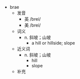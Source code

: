 - brae
  - 发音
    - 英 /brei/
    - 美 /brei/
  - 词义
    - n. 斜坡；山坡
      - a hill or hillside; slope 
  - 近义词
    - n. 斜坡；山坡
      - hill
      - slope
  - 补充